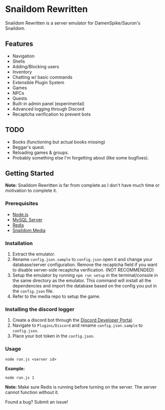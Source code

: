 # Snaildom Rewritten
Snaildom Rewritten is a server emulator for DamenSpike/Sauron's Snaildom.

## Features
- Navigation
- Shells
- Adding/Blocking users
- Inventory
- Chatting w/ basic commands
- Extensible Plugin System
- Games
- NPCs
- Quests
- Built-in admin panel (experimental)
- Advanced logging through Discord
- Recaptcha verification to prevent bots
## TODO
- Books (functioning but actual books missing)
- Beggar's quest.
- Reloading games & groups.
- Probably something else I'm forgetting about (like some bugfixes).

## Getting Started
**Note:** Snaildom Rewritten is far from complete as I don't have much time or motivation to complete it.

### Prerequisites
- [Node.js](https://nodejs.org)
- [MySQL Server](https://www.mysql.com/)
- [Redis](https://redis.io/)
- [Snaildom Media](https://github.com/pyrodash/snaildom-web)

### Installation
1. Extract the emulator.
2. Rename `config.json.sample` to `config.json` open it and change your database/server configuration. Remove the recaptcha field if you want to disable server-side recaptcha verification. (NOT RECOMMENDED)
3. Setup the emulator by running `npm run setup` in the terminal/console in the same directory as the emulator. This command will install all the dependencies and import the database based on the config you put in the `config.json` file.
4. Refer to the media repo to setup the game.

### Installing the discord logger
1. Create a discord bot through the [Discord Developer Portal](https://discordapp.com/developers/applications).
2. Navigate to `Plugins/Discord` and rename `config.json.sample` to `config.json`.
3. Place your bot token in the `config.json`.


### Usage
```
node run.js <server id>
```
**Example:**
```
node run.js 1
```

**Note:** Make sure Redis is running before turning on the server. The server cannot function without it.

Found a bug? Submit an issue!